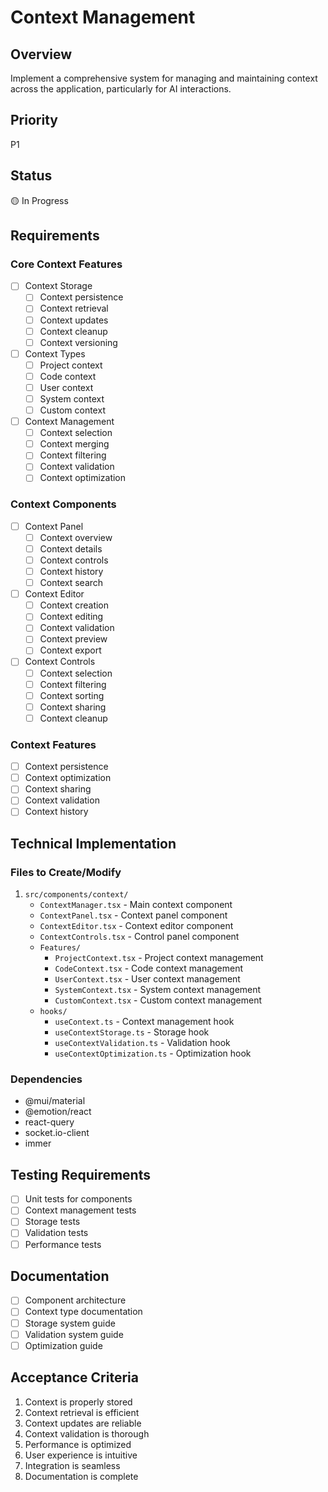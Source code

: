 # Context Management

## Overview
Implement a comprehensive system for managing and maintaining context across the application, particularly for AI interactions.

## Priority
P1

## Status
🟡 In Progress

## Requirements

### Core Context Features
- [ ] Context Storage
  - [ ] Context persistence
  - [ ] Context retrieval
  - [ ] Context updates
  - [ ] Context cleanup
  - [ ] Context versioning
- [ ] Context Types
  - [ ] Project context
  - [ ] Code context
  - [ ] User context
  - [ ] System context
  - [ ] Custom context
- [ ] Context Management
  - [ ] Context selection
  - [ ] Context merging
  - [ ] Context filtering
  - [ ] Context validation
  - [ ] Context optimization

### Context Components
- [ ] Context Panel
  - [ ] Context overview
  - [ ] Context details
  - [ ] Context controls
  - [ ] Context history
  - [ ] Context search
- [ ] Context Editor
  - [ ] Context creation
  - [ ] Context editing
  - [ ] Context validation
  - [ ] Context preview
  - [ ] Context export
- [ ] Context Controls
  - [ ] Context selection
  - [ ] Context filtering
  - [ ] Context sorting
  - [ ] Context sharing
  - [ ] Context cleanup

### Context Features
- [ ] Context persistence
- [ ] Context optimization
- [ ] Context sharing
- [ ] Context validation
- [ ] Context history

## Technical Implementation

### Files to Create/Modify
1. `src/components/context/`
   - `ContextManager.tsx` - Main context component
   - `ContextPanel.tsx` - Context panel component
   - `ContextEditor.tsx` - Context editor component
   - `ContextControls.tsx` - Control panel component
   - `Features/`
     - `ProjectContext.tsx` - Project context management
     - `CodeContext.tsx` - Code context management
     - `UserContext.tsx` - User context management
     - `SystemContext.tsx` - System context management
     - `CustomContext.tsx` - Custom context management
   - `hooks/`
     - `useContext.ts` - Context management hook
     - `useContextStorage.ts` - Storage hook
     - `useContextValidation.ts` - Validation hook
     - `useContextOptimization.ts` - Optimization hook

### Dependencies
- @mui/material
- @emotion/react
- react-query
- socket.io-client
- immer

## Testing Requirements
- [ ] Unit tests for components
- [ ] Context management tests
- [ ] Storage tests
- [ ] Validation tests
- [ ] Performance tests

## Documentation
- [ ] Component architecture
- [ ] Context type documentation
- [ ] Storage system guide
- [ ] Validation system guide
- [ ] Optimization guide

## Acceptance Criteria
1. Context is properly stored
2. Context retrieval is efficient
3. Context updates are reliable
4. Context validation is thorough
5. Performance is optimized
6. User experience is intuitive
7. Integration is seamless
8. Documentation is complete 